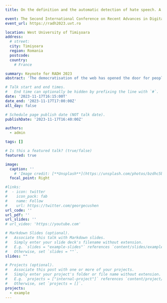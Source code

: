 ```yaml
---
title: On the definition and the automatic detection of hate speech. A tale of pulling translators into NLP

event: The Second International Conference on Recent Advances in Digital Humanities
event_url: https://radh2023.uvt.ro

location: West University of Timișoara
address:
  # street: 
  city: Timişoara
  region: Romania
  postcode: 
  country: 
    # France

summary: Keynote for RADH 2023
abstract: 'The democratisation of the web has opened the door for people to freely express online. Unfortunately, malicious users take advantage of it to spread hate. In this talk, I will present our efforts on the creation of automatic approaches for the automatic identification of different kinds of hate speech over the last three years. I will pay special attention to discuss open questions, such as where is the boundary between hate speech and "freedom of expression", which actions should be taken when in the presence of a hateful post or community, and what exactly means hate speech (but from a societal and from a legal perspective). Aspects that make deep learning models struggle to properly identify hate speech (such as lexical creativity, lack of annotated data or level of expliciteness).'

# Talk start and end times.
#   End time can optionally be hidden by prefixing the line with `#`.
date: '2023-11-17T16:15:00T'
date_end: '2023-11-17T17:00:00Z'
all_day: false

# Schedule page publish date (NOT talk date).
publishDate: '2023-11-17T16:40:00Z'

authors:
  - admin

tags: []

# Is this a featured talk? (true/false)
featured: true

image:
  caption: ''
    # 'Image credit: [**Unsplash**](https://unsplash.com/photos/bzdhc5b3Bxs)'
  focal_point: Right

#links:
#  - icon: twitter
#    icon_pack: fab
#    name: Follow
#    url: https://twitter.com/georgecushen
url_code: ''
url_pdf: ''
url_slides: ''
# url_video: 'https://youtube.com'

# Markdown Slides (optional).
#   Associate this talk with Markdown slides.
#   Simply enter your slide deck's filename without extension.
#   E.g. `slides = "example-slides"` references `content/slides/example-slides.md`.
#   Otherwise, set `slides = ""`.
slides: ""

# Projects (optional).
#   Associate this post with one or more of your projects.
#   Simply enter your project's folder or file name without extension.
#   E.g. `projects = ["internal-project"]` references `content/project/deep-learning/index.md`.
#   Otherwise, set `projects = []`.
projects:
  - example
---
```


<!-- {{% callout note %}}
Click on the **Slides** button above to view the built-in slides feature.
{{% /callout %}}

Slides can be added in a few ways:

- **Create** slides using Hugo Blox Builder's [_Slides_](https://docs.hugoblox.com/reference/content-types/) feature and link using `slides` parameter in the front matter of the talk file
- **Upload** an existing slide deck to `static/` and link using `url_slides` parameter in the front matter of the talk file
- **Embed** your slides (e.g. Google Slides) or presentation video on this page using [shortcodes](https://docs.hugoblox.com/reference/markdown/).

Further event details, including [page elements](https://docs.hugoblox.com/reference/markdown/) such as image galleries, can be added to the body of this page.
 -->